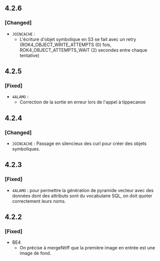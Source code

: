 ## 4.2.6

### [Changed]

* `JOINCACHE` : 
  * L'écriture d'objet symbolique en S3 se fait avec un retry (ROK4_OBJECT_WRITE_ATTEMPTS (0) fois, ROK4_OBJECT_ATTEMPTS_WAIT (2) secondes entre chaque tentative)

## 4.2.5

### [Fixed]

* `4ALAMO` : 
  * Correction de la sortie en erreur lors de l'appel à tippecanoe

## 4.2.4

### [Changed]

* `JOINCACHE` : Passage en silencieux des curl pour créer des objets symboliques.

## 4.2.3

### [Fixed]

* `4ALAMO` : pour permettre la génération de pyramide vecteur avec des données dont des attributs sont du vocabulaire SQL, on doit quoter correctement leurs noms.

## 4.2.2

### [Fixed]

* BE4
  * On précise à mergeNtiff que la première image en entrée est une image de fond.


<!-- 
### [Added]

### [Changed]

### [Deprecated]

### [Removed]

### [Fixed]

### [Security] 
-->

